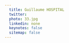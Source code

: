```yaml
---
  title: Guillaume HOSPITAL
  twitter: 
  photo: 33.jpg
  linkedin: none
  keynotes: false
  sitemap: false
---
```


